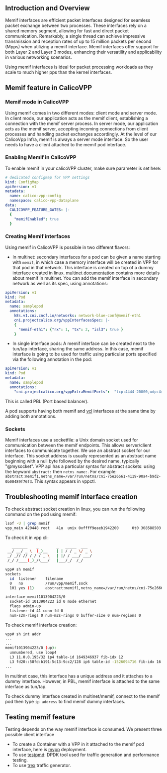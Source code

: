 
## Introduction and Overview

Memif interfaces are efficient packet interfaces designed for seamless packet exchange between two processes. These interfaces rely on a shared memory segment, allowing for fast and direct packet communication. Remarkably, a single thread can achieve impressive transmission and reception rates of up to 15 million packets per second (Mpps) when utilizing a memif interface. Memif interfaces offer support for both Layer 2 and Layer 3 modes, enhancing their versatility and applicability in various networking scenarios. 

Using memif interfaces is ideal for packet processing workloads as they scale to much higher pps than the kernel interfaces.

## Memif feature in CalicoVPP

### Memif mode in CalicoVPP

Using memif comes in two different modes: client mode and server mode. In client mode, our application acts as the memif client, establishing a connection with the memif server process. In server mode, our application acts as the memif server, accepting incoming connections from client processes and handling packet exchanges accordingly. At the level of our CalicoVpp Infra, memif is always a server mode interface. So the user needs to have a client attached to the memif pod interface.

### Enabling Memif in CalicoVPP

To enable memif in your calicoVPP cluster, make sure parameter is set here:

```yaml
# dedicated configmap for VPP settings
kind: ConfigMap
apiVersion: v1
metadata:
  name: calico-vpp-config
  namespace: calico-vpp-dataplane
data:
  CALICOVPP_FEATURE_GATES: |-
  {
    "memifEnabled": true
  }
```

### Creating Memif interfaces

Using memif in CalicoVPP is possible in two different flavors:

* In multinet: secondary interfaces for a pod can be given a name starting with `memif`, in which case a memory interface will be created in VPP for that pod in that network. This interface is created on top of a dummy interface created in linux.
[multinet documentation](multinet.md) contains more details about memif in multinet.
You can add the memif interface in secondary network as well as its spec, using annotations:
```yaml
apiVersion: v1
kind: Pod
metadata:
  name: samplepod
  annotations:
    k8s.v1.cni.cncf.io/networks: network-blue-conf@memif-eth1
    cni.projectcalico.org/vppInterfacesSpec: |-
    {
      "memif-eth1": {"rx": 1, "tx": 2, "isl3": true }
    }
```

* In single interface pods: A memif interface can be created next to the tun/tap interface, sharing the same address. In this case, memif interface is going to be used for traffic using particular ports specified via the following annotation in the pod:
```yaml
apiVersion: v1
kind: Pod
metadata:
  name: samplepod
  annotations:
    "cni.projectcalico.org/vppExtraMemifPorts":  "tcp:4444-20000,udp:4444-20000"
```
This is called PBL (Port based balancer).

A pod supports having both memif and [vcl](vcl.md) interfaces at the same time by adding both annotations.

### Sockets

Memif interfaces use a socketfile: a Unix domain socket used for communication between the memif endpoints. This allows server/client interfaces to communicate together.
We use an abstract socket for our interface. This socket address is usually represented as an abstract name beginning with a null byte followed by the desired name, typically "@mysocket".
VPP api has a particular syntax for abstract sockets: using the keyword `abstract:` then `netns_name:`. 
For example: `abstract:memif1,netns_name=/var/run/netns/cni-75e26661-4119-90a4-b9d2-0b00489f76f3`. This syntax appears in vppctl.

## Troubleshooting memif interface creation

To check abstract socket creation in linux, you can run the following command on the pod using memif:

```bash
lsof -U | grep memif
vpp_main 420448 root   41u  unix 0xffff9eaeb1942200      0t0 308588503 @memif1 type=SEQPACKET
```

To check it in vpp cli:

```bash
   _______    _        _   _____  ___ 
 __/ __/ _ \  (_)__    | | / / _ \/ _ \
 _/ _// // / / / _ \   | |/ / ___/ ___/
 /_/ /____(_)_/\___/   |___/_/  /_/    

vpp# sh memif
sockets
  id  listener    filename
  0   no          /run/vpp/memif.sock
  101 yes (1)     abstract:memif1,netns_name=/var/run/netns/cni-75e26661-4119-90a4-b9d2-0b00489f76f3

interface memif1013904223/0
  socket-id 1013904223 id 0 mode ethernet
  flags admin-up
  listener-fd 41 conn-fd 0
  num-s2m-rings 0 num-m2s-rings 0 buffer-size 0 num-regions 0
```
To check memif interface creation:
```bash
vpp# sh int addr
...
...
memif1013904223/0 (up): 
  unnumbered, use loop4
  L3 11.0.0.195/32 ip4 table-id 1649346937 fib-idx 12
  L3 fd20::58fd:b191:5c13:9cc2/128 ip6 table-id -1526094716 fib-idx 16
...
```
In multinet case, this interface has a unique address and it attaches to a dummy interface.
However, in PBL, memif interface is attached to the same interface as tun/tap.

To check dummy interface created in multinet/memif, connect to the memif pod then type `ip address` to find memif dummy interfaces.

## Testing memif feature

Testing depends on the way memif interface is consumed. We present three possible client interface 


* To create a Container with a VPP in it attached to the memif pod interface, here is [mvpp](../test/yaml/mvpp) deployment.
* To use [testpmd](../test/yaml/testpmd): DPDK tool used for traffic generation and performance testing.
* To use [trex](../test/yaml/trex) traffic generator.